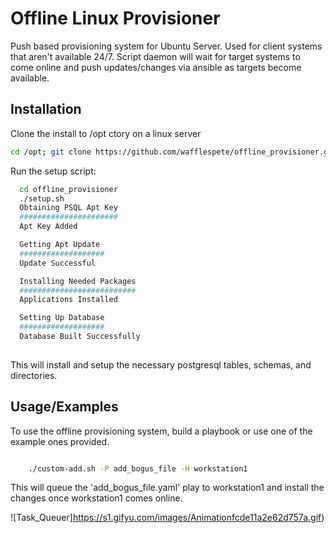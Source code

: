 # Offline Linux Provisioner

Push based provisioning system for Ubuntu Server. Used for client systems that aren't available 24/7. Script daemon will wait for target systems to come online and push updates/changes via ansible as targets become available.


## Installation

Clone the install to /opt ctory on a linux server

```bash
cd /opt; git clone https://github.com/wafflespete/offline_provisioner.git
```

Run the setup script:

```bash
  cd offline_provisioner
  ./setup.sh 
  Obtaining PSQL Apt Key
  ######################
  Apt Key Added

  Getting Apt Update
  ###################
  Update Successful

  Installing Needed Packages
  ##########################
  Applications Installed

  Setting Up Database
  ###################
  Database Built Successfully
  
```
    
This will install and setup the necessary postgresql tables, schemas, and directories.


## Usage/Examples

To use the offline provisioning system, build a playbook or use one of the example ones provided.


```bash

    ./custom-add.sh -P add_bogus_file -H workstation1

```

This will queue the 'add_bogus_file.yaml' play to workstation1 and install the changes once workstation1 comes online.


![Task_Queuer]https://s1.gifyu.com/images/Animationfcde11a2e62d757a.gif)
